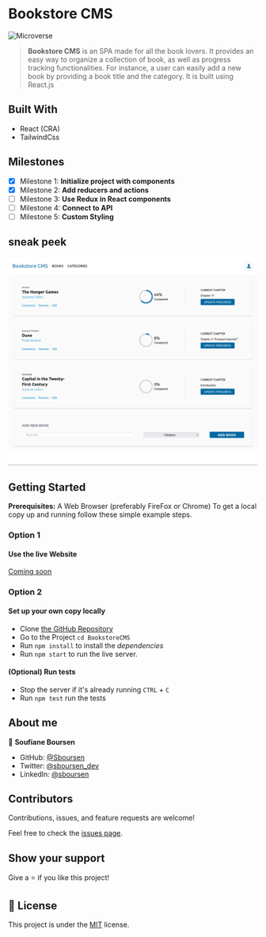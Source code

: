 # Bookstore CMS

![Microverse](https://img.shields.io/badge/Microverse-blueviolet)

> **Bookstore CMS** is an SPA made for all the book lovers. It provides an easy way to organize a collection of book, as well as progress tracking functionalities. For instance, a user can easily add a new book by providing a book title and the category.
> It is built using React.js

## Built With

- React (CRA)
- TailwindCss

## Milestones

- [x] Milestone 1: **Initialize project with components**
- [x] Milestone 2: **Add reducers and actions**
- [ ] Milestone 3: **Use Redux in React components**
- [ ] Milestone 4: **Connect to API**
- [ ] Milestone 5: **Custom Styling**

## sneak peek

![Application screenshot](./public/images/appscreenshot.png)

## Getting Started

**Prerequisites:** A Web Browser (preferably FireFox or Chrome)
To get a local copy up and running follow these simple example steps.

### **Option 1**

#### Use the live Website

[Coming soon](https://)

### **Option 2**

#### Set up your own copy locally

- Clone [the GitHub Repository](https://github.com/Sboursen/BookstoreCMS)
- Go to the Project `cd BookstoreCMS`
- Run `npm install` to install the _dependencies_
- Run `npm start` to run the live server.

#### (Optional) Run tests

- Stop the server if it's already running `CTRL` + `C`
- Run `npm test` run the tests

## About me

👤 **Soufiane Boursen**

- GitHub: [@Sboursen](https://github.com/Sboursen)
- Twitter: [@sboursen_dev](https://twitter.com/sboursen_dev)
- LinkedIn: [@sboursen](https://linkedin.com/in/sboursen)

## Contributors

Contributions, issues, and feature requests are welcome!

Feel free to check the [issues page](../../issues/).

## Show your support

Give a ⭐️ if you like this project!

## 📝 License

This project is under the [MIT](./LICENSE) license.
